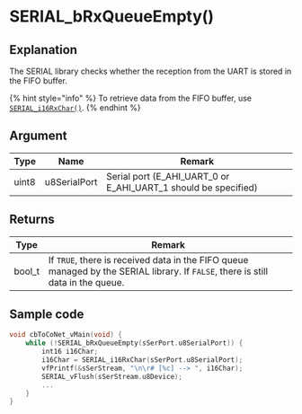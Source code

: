 # SERIAL_bRxQueueEmpty()

## Explanation

The SERIAL library checks whether the reception from the UART is stored in the FIFO buffer.

{% hint style="info" %}
To retrieve data from the FIFO buffer, use [`SERIAL_i16RxChar()`](serial_i16rxchar.md).
{% endhint %}

## Argument

| Type  | Name         | Remark                                                           |
| ----- | ------------ | ---------------------------------------------------------------- |
| uint8 | u8SerialPort | Serial port (E_AHI_UART\_0 or E_AHI_UART\_1 should be specified) |

## Returns

| Type   | Remark                                                                                                                           |
| ------ | -------------------------------------------------------------------------------------------------------------------------------- |
| bool_t | If `TRUE`, there is received data in the FIFO queue managed by the SERIAL library. If `FALSE`, there is still data in the queue. |

## Sample code

```c
void cbToCoNet_vMain(void) {
    while (!SERIAL_bRxQueueEmpty(sSerPort.u8SerialPort)) {
        int16 i16Char;
​        i16Char = SERIAL_i16RxChar(sSerPort.u8SerialPort);
​        vfPrintf(&sSerStream, "\n\r# [%c] --> ", i16Char);
        SERIAL_vFlush(sSerStream.u8Device);
        ...
    }
}
```
